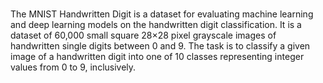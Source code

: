 #
The MNIST Handwritten Digit is a dataset for evaluating machine learning and 
deep learning models on the handwritten digit classification.
It is a dataset of 60,000 small square 28×28 pixel grayscale images of handwritten 
single digits between 0 and 9. 
The task is to classify a given image of a handwritten digit into one of 10 classes 
representing integer values from 0 to 9, inclusively.
